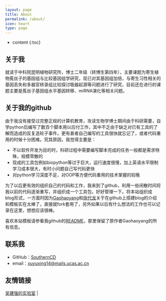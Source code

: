 ```yaml
---
layout: page
title: About
permalink: /about/
icon: heart
type: page
---
```


* content
{:toc}

## 关于我

就读于中科院昆明植物研究所，博士二年级（转博生第四年），主要课题为寄生植物菟丝子的基因组与比较基因组学研究，现已对其基因组加倍，与寄生习性相关的基因丢失和多器官转录组比较探讨吸器起源等问题进行了研究，目前还在进行的课题主要是菟丝子基因组水平基因转移、miRNA演化等相关问题。



## 关于我的github

由于我没有接受过完整正规的计算机教育，攻读生物学博士期间由于科研需要，自学python后编写了数百个脚本用以应付工作，其中不乏由于缺乏对已有工具的了解而造成的反复造轮子事件。更有甚者自己编写的工具很快就忘记了，或者代码重用的时候十分困难。究其原因，我觉得主要是：

* 不以软件开发为目的时，科研过程中需要编写脚本完成的任务一般都是需求特殊，规模零散的
* 现成的工具包例如biopython等过于巨大，运行速度很慢，加上英语水平限制学习成本很大，有时小问题自己写代码更快
* 对python学习深度不足，对OOP等方便代码重用的技术掌握的较晚

为了以后更有效的组织自己的代码和工作，我来到了github，利用一些闲散时间将我以前的代码逐渐重写，并组织成一个工具包，好好管理一下。将本站组织成blog形式，一方面时因为[Gaohaoyang](https://github.com/Gaohaoyang)和[徐代龙](https://github.com/643435675)关于在github上搭建blog的介绍和模板实在太棒了，直接就fork套用了，另外如果以后有什么想法的工作也可以记录在这里，想想应该很棒。

喜欢本站模板请参看我github的[README](https://github.com/SouthernCD/SouthernCD.github.io)，那里保留了原作者Gaohaoyang的所有信息。

## 联系我

* GitHub：[SouthernCD](https://github.com/SouthernCD)
* email：xuyuxing14@mails.ucas.ac.cn

## 友情链接

[吴建强的实验室](http://groups.english.kib.cas.cn/epb/wjq/) \| 
